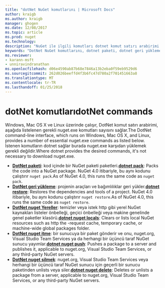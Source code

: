```yaml
---
title: "dotNet NuGet komutlarını | Microsoft Docs"
author: kraigb
ms.author: kraigb
manager: ghogen
ms.date: 12/08/2017
ms.topic: article
ms.prod: nuget
ms.technology: 
description: "NuGet ile ilgili komutları dotnet komut satırı arabirimi kullanarak için kısa bir başvuru."
keywords: "DotNet NuGet komutlarını, dotnet paketi, dotnet geri yükleme, dotnet nuget yerel öğeler, dotnet nuget itme, dotnet nuget Sil"
ms.reviewer:
- karann-msft
- unniravindranathan
ms.openlocfilehash: d06e4590ab87b68e7846a13b2eba0f59eb9529d6
ms.sourcegitcommit: 262d026beeffd4f3b6fc47d780a2f701451663a8
ms.translationtype: MT
ms.contentlocale: tr-TR
ms.lasthandoff: 01/25/2018
---
```

# <a name="dotnet-commands"></a><span data-ttu-id="709c8-104">dotNet komutları</span><span class="sxs-lookup"><span data-stu-id="709c8-104">dotNet commands</span></span>

<span data-ttu-id="709c8-105">Windows, Mac OS X ve Linux üzerinde çalışır, DotNet komut satırı arabirimi, aşağıda listelenen gerekli nuget.exe komutları sayısını sağlar.</span><span class="sxs-lookup"><span data-stu-id="709c8-105">The DotNet command-line interface, which runs on Windows, Mac OS X, and Linux, provides a number of essential nuget.exe commands as listed below.</span></span> <span data-ttu-id="709c8-106">İstenen komutların dotnet sağlar burada nuget.exe karşıdan yüklemek gerekli değildir.</span><span class="sxs-lookup"><span data-stu-id="709c8-106">Where dotnet provides the desired commands, it's not necessary to download nuget.exe.</span></span>

- <span data-ttu-id="709c8-107">[**DotNet paketi**](/dotnet/core/tools/dotnet-pack?tabs=netcore2x): kod içinde bir NuGet paketi paketleri.</span><span class="sxs-lookup"><span data-stu-id="709c8-107">[**dotnet pack**](/dotnet/core/tools/dotnet-pack?tabs=netcore2x): Packs the code into a NuGet package.</span></span> <span data-ttu-id="709c8-108">NuGet 4.0 itibariyle, bu aynı kodunu çalıştırır `nuget pack`.</span><span class="sxs-lookup"><span data-stu-id="709c8-108">As of NuGet 4.0, this runs the same code as `nuget pack`.</span></span>
- <span data-ttu-id="709c8-109">[**DotNet geri yükleme**](/dotnet/core/tools/dotnet-restore?tabs=netcore2x): projenin araçları ve bağımlılıklar geri yükler.</span><span class="sxs-lookup"><span data-stu-id="709c8-109">[**dotnet restore**](/dotnet/core/tools/dotnet-restore?tabs=netcore2x): Restores the dependencies and tools of a project.</span></span> <span data-ttu-id="709c8-110">NuGet 4.0 itibariyle, bu aynı kodunu çalıştırır `nuget restore`.</span><span class="sxs-lookup"><span data-stu-id="709c8-110">As of NuGet 4.0, this runs the same code as `nuget restore`.</span></span>
- <span data-ttu-id="709c8-111">[**DotNet nuget Yereller**](/dotnet/core/tools/dotnet-nuget-locals): temizler veya istek http gibi yerel NuGet kaynakları listeler önbelleği, geçici önbelleği veya makine genelinde genel paketler klasörü.</span><span class="sxs-lookup"><span data-stu-id="709c8-111">[**dotnet nuget locals**](/dotnet/core/tools/dotnet-nuget-locals): Clears or lists local NuGet resources such as http the -request cache, temporary cache, or machine-wide global packages folder.</span></span>
- <span data-ttu-id="709c8-112">[**DotNet nuget itme**](/dotnet/core/tools/dotnet-nuget-push): bir sunucuya bir paket gönderir ve onu, nuget.org, Visual Studio Team Services ya da herhangi bir üçüncü taraf NuGet sunucu yayımlar.</span><span class="sxs-lookup"><span data-stu-id="709c8-112">[**dotnet nuget push**](/dotnet/core/tools/dotnet-nuget-push): Pushes a package to a server and publishes it, applicable to nuget.org, Visual Studio Team Services, or any third-party NuGet servers.</span></span>
- <span data-ttu-id="709c8-113">[**DotNet nuget silmek**](/dotnet/core/tools/dotnet-nuget-delete): nuget.org, Visual Studio Team Services veya herhangi bir üçüncü taraf NuGet sunucu için geçerli bir sunucu paketinden unlists veya siler.</span><span class="sxs-lookup"><span data-stu-id="709c8-113">[**dotnet nuget delete**](/dotnet/core/tools/dotnet-nuget-delete): Deletes or unlists a package from a  server, applicable to nuget.org, Visual Studio Team Services, or any third-party NuGet servers.</span></span>

